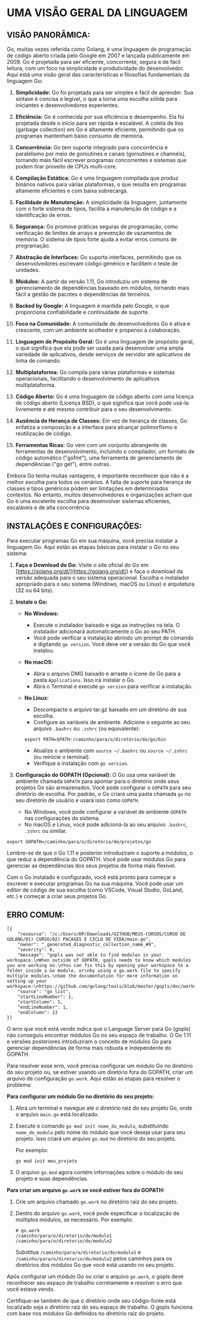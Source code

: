 # UMA VISÃO GERAL DA LINGUAGEM
## VISÃO PANORÂMICA:
Go, muitas vezes referida como Golang, é uma linguagem de programação de código aberto criada pelo Google em 2007 e lançada publicamente em 2009. Go é projetada para ser eficiente, concorrente, segura e de fácil leitura, com um foco na simplicidade e produtividade do desenvolvedor. Aqui está uma visão geral das características e filosofias fundamentais da linguagem Go:

1. **Simplicidade:** Go foi projetada para ser simples e fácil de aprender. Sua sintaxe é concisa e legível, o que a torna uma escolha sólida para iniciantes e desenvolvedores experientes.

2. **Eficiência:** Go é conhecida por sua eficiência e desempenho. Ela foi projetada desde o início para ser rápida e escalável. A coleta de lixo (garbage collection) em Go é altamente eficiente, permitindo que os programas mantenham baixo consumo de memória.

3. **Concorrência:** Go tem suporte integrado para concorrência e paralelismo por meio de goroutines e canais (goroutines e channels), tornando mais fácil escrever programas concorrentes e sistemas que podem tirar proveito de CPUs multi-core.

4. **Compilação Estática:** Go é uma linguagem compilada que produz binários nativos para várias plataformas, o que resulta em programas altamente eficientes e com baixa sobrecarga.

5. **Facilidade de Manutenção:** A simplicidade da linguagem, juntamente com o forte sistema de tipos, facilita a manutenção de código e a identificação de erros.

6. **Segurança:** Go promove práticas seguras de programação, como verificação de limites de arrays e prevenção de vazamentos de memória. O sistema de tipos forte ajuda a evitar erros comuns de programação.

7. **Abstração de Interfaces:** Go suporta interfaces, permitindo que os desenvolvedores escrevam código genérico e facilitem o teste de unidades.

8. **Módulos:** A partir da versão 1.11, Go introduziu um sistema de gerenciamento de dependências baseado em módulos, tornando mais fácil a gestão de pacotes e dependências de terceiros.

9. **Backed by Google:** A linguagem é mantida pelo Google, o que proporciona confiabilidade e continuidade de suporte.

10. **Foco na Comunidade:** A comunidade de desenvolvedores Go é ativa e crescente, com um ambiente acolhedor e propenso à colaboração.

11. **Linguagem de Propósito Geral:** Go é uma linguagem de propósito geral, o que significa que ela pode ser usada para desenvolver uma ampla variedade de aplicativos, desde serviços de servidor até aplicativos de linha de comando.

12. **Multiplataforma:** Go compila para várias plataformas e sistemas operacionais, facilitando o desenvolvimento de aplicativos multiplataforma.

13. **Código Aberto:** Go é uma linguagem de código aberto com uma licença de código aberto (Licença BSD), o que significa que você pode usá-la livremente e até mesmo contribuir para o seu desenvolvimento.

14. **Ausência de Herança de Classes:** Em vez de herança de classes, Go enfatiza a composição e a interface para alcançar polimorfismo e reutilização de código.

15. **Ferramentas Ricas:** Go vem com um conjunto abrangente de ferramentas de desenvolvimento, incluindo o compilador, um formato de código automático ("gofmt"), uma ferramenta de gerenciamento de dependências ("go get"), entre outras.

Embora Go tenha muitas vantagens, é importante reconhecer que não é a melhor escolha para todos os cenários. A falta de suporte para herança de classes e tipos genéricos podem ser limitações em determinados contextos. No entanto, muitos desenvolvedores e organizações acham que Go é uma excelente escolha para desenvolver sistemas eficientes, escaláveis e de alta concorrência.

## INSTALAÇÕES E CONFIGURAÇÕES:
Para executar programas Go em sua máquina, você precisa instalar a linguagem Go. Aqui estão as etapas básicas para instalar o Go no seu sistema:

1. **Faça o Download do Go:**
   Visite o site oficial do Go em [https://golang.org/dl/](https://golang.org/dl/) e faça o download da versão adequada para o seu sistema operacional. Escolha o instalador apropriado para o seu sistema (Windows, macOS ou Linux) e arquitetura (32 ou 64 bits).

2. **Instale o Go:**

   - **No Windows:**
     - Execute o instalador baixado e siga as instruções na tela. O instalador adicionará automaticamente o Go ao seu PATH.
     - Você pode verificar a instalação abrindo um prompt de comando e digitando `go version`. Você deve ver a versão do Go que você instalou.

   - **No macOS:**
     - Abra o arquivo DMG baixado e arraste o ícone do Go para a pasta `Applications`. Isso irá instalar o Go.
     - Abra o Terminal e execute `go version` para verificar a instalação.

   - **No Linux:**
     - Descompacte o arquivo tar.gz baixado em um diretório de sua escolha.
     - Configure as variáveis de ambiente. Adicione o seguinte ao seu arquivo `.bashrc` ou `.zshrc` (ou equivalente):

     ```shell
     export PATH=$PATH:/caminho/para/o/diretório/do/go/bin
     ```

     - Atualize o ambiente com `source ~/.bashrc` ou `source ~/.zshrc` (ou reinicie o terminal).
     - Verifique a instalação com `go version`.

3. **Configuração do GOPATH (Opcional):**
   O Go usa uma variável de ambiente chamada `GOPATH` para apontar para o diretório onde seus projetos Go são armazenados. Você pode configurar o `GOPATH` para seu diretório de escolha. Por padrão, o Go criará uma pasta chamada `go` no seu diretório de usuário e usará isso como `GOPATH`.

   - No Windows, você pode configurar a variável de ambiente `GOPATH` nas configurações do sistema.
   - No macOS e Linux, você pode adicioná-la ao seu arquivo `.bashrc`, `.zshrc` ou similar.

```shell
export GOPATH=/caminho/para/o/diretório/de/projetos/go
```

Lembre-se de que o Go 1.11 e posterior introduziram o suporte a módulos, o que reduz a dependência do GOPATH. Você pode usar módulos Go para gerenciar as dependências dos seus projetos de forma mais flexível.

Com o Go instalado e configurado, você está pronto para começar a escrever e executar programas Go na sua máquina. Você pode usar um editor de código de sua escolha (como VSCode, Visual Studio, GoLand, etc.) e começar a criar seus projetos Go.

## ERRO COMUM:
```
[{
	"resource": "/c:/Users/HP/Downloads/GITHUB/MEUS-CURSOS/CURSO DE GOLANG/01) CURSO/02) PACAGES E CICLO DE VIDA/main.go",
	"owner": "_generated_diagnostic_collection_name_#8",
	"severity": 8,
	"message": "gopls was not able to find modules in your workspace.\nWhen outside of GOPATH, gopls needs to know which modules you are working on.\nYou can fix this by opening your workspace to a folder inside a Go module, or\nby using a go.work file to specify multiple modules.\nSee the documentation for more information on setting up your workspace:\nhttps://github.com/golang/tools/blob/master/gopls/doc/workspace.md.",
	"source": "go list",
	"startLineNumber": 1,
	"startColumn": 1,
	"endLineNumber": 1,
	"endColumn": 13
}]
```
O erro que você está vendo indica que o Language Server para Go (gopls) não conseguiu encontrar módulos Go no seu espaço de trabalho. O Go 1.11 e versões posteriores introduziram o conceito de módulos Go para gerenciar dependências de forma mais robusta e independente do GOPATH.

Para resolver esse erro, você precisa configurar um módulo Go no diretório do seu projeto ou, se estiver usando um diretório fora do GOPATH, criar um arquivo de configuração `go.work`. Aqui estão as etapas para resolver o problema:

**Para configurar um módulo Go no diretório do seu projeto:**

1. Abra um terminal e navegue até o diretório raiz do seu projeto Go, onde o arquivo `main.go` está localizado.

2. Execute o comando `go mod init nome_do_modulo`, substituindo `nome_do_modulo` pelo nome do módulo que você deseja usar para seu projeto. Isso criará um arquivo `go.mod` no diretório do seu projeto.

   Por exemplo:
   ```
   go mod init meu_projeto
   ```

3. O arquivo `go.mod` agora contém informações sobre o módulo do seu projeto e suas dependências.

**Para criar um arquivo `go.work` se você estiver fora do GOPATH:**

1. Crie um arquivo chamado `go.work` no diretório raiz do seu projeto.

2. Dentro do arquivo `go.work`, você pode especificar a localização de múltiplos módulos, se necessário. Por exemplo:

   ```plaintext
   # go.work
   /caminho/para/o/diretorio/do/modulo1
   /caminho/para/o/diretorio/do/modulo2
   ```

   Substitua `/caminho/para/o/diretorio/do/modulo1` e `/caminho/para/o/diretorio/do/modulo2` pelos caminhos para os diretórios dos módulos Go que você está usando no seu projeto.

Após configurar um módulo Go ou criar o arquivo `go.work`, o gopls deve reconhecer seu espaço de trabalho corretamente e resolver o erro que você estava vendo.

Certifique-se também de que o diretório onde seu código-fonte está localizado seja o diretório raiz do seu espaço de trabalho. O gopls funciona com base nos módulos Go definidos no diretório raiz do projeto.